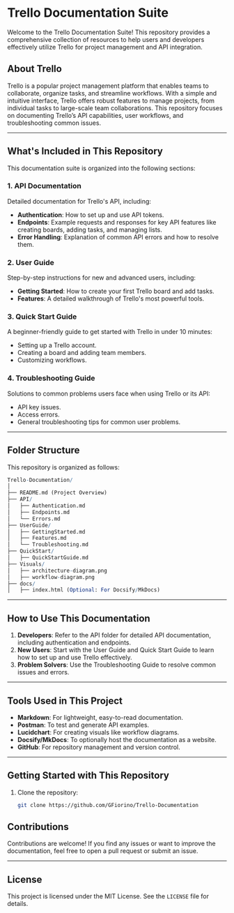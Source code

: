 # Trello Documentation Suite

Welcome to the Trello Documentation Suite! This repository provides a comprehensive collection of resources to help users and developers effectively utilize Trello for project management and API integration.

## About Trello

Trello is a popular project management platform that enables teams to collaborate, organize tasks, and streamline workflows. With a simple and intuitive interface, Trello offers robust features to manage projects, from individual tasks to large-scale team collaborations. This repository focuses on documenting Trello’s API capabilities, user workflows, and troubleshooting common issues.

---

## What's Included in This Repository

This documentation suite is organized into the following sections:

### 1. API Documentation
Detailed documentation for Trello's API, including:
- **Authentication**: How to set up and use API tokens.
- **Endpoints**: Example requests and responses for key API features like creating boards, adding tasks, and managing lists.
- **Error Handling**: Explanation of common API errors and how to resolve them.

### 2. User Guide
Step-by-step instructions for new and advanced users, including:
- **Getting Started**: How to create your first Trello board and add tasks.
- **Features**: A detailed walkthrough of Trello's most powerful tools.

### 3. Quick Start Guide
A beginner-friendly guide to get started with Trello in under 10 minutes:
- Setting up a Trello account.
- Creating a board and adding team members.
- Customizing workflows.

### 4. Troubleshooting Guide
Solutions to common problems users face when using Trello or its API:
- API key issues.
- Access errors.
- General troubleshooting tips for common user problems.

---

## Folder Structure

This repository is organized as follows:
```mathematica
Trello-Documentation/
│
├── README.md (Project Overview)
├── API/
│   ├── Authentication.md
│   ├── Endpoints.md
│   └── Errors.md
├── UserGuide/
│   ├── GettingStarted.md
│   ├── Features.md
│   └── Troubleshooting.md
├── QuickStart/
│   ├── QuickStartGuide.md
├── Visuals/
│   ├── architecture-diagram.png
│   ├── workflow-diagram.png
├── docs/
│   ├── index.html (Optional: For Docsify/MkDocs)
```
---

## How to Use This Documentation

1. **Developers**: Refer to the API folder for detailed API documentation, including authentication and endpoints.
2. **New Users**: Start with the User Guide and Quick Start Guide to learn how to set up and use Trello effectively.
3. **Problem Solvers**: Use the Troubleshooting Guide to resolve common issues and errors.

---

## Tools Used in This Project

- **Markdown**: For lightweight, easy-to-read documentation.
- **Postman**: To test and generate API examples.
- **Lucidchart**: For creating visuals like workflow diagrams.
- **Docsify/MkDocs**: To optionally host the documentation as a website.
- **GitHub**: For repository management and version control.

---

## Getting Started with This Repository

1. Clone the repository:
   ```bash
   git clone https://github.com/GFiorino/Trello-Documentation
## Contributions

Contributions are welcome! If you find any issues or want to improve the documentation, feel free to open a pull request or submit an issue.

---

## License

This project is licensed under the MIT License. See the `LICENSE` file for details.
